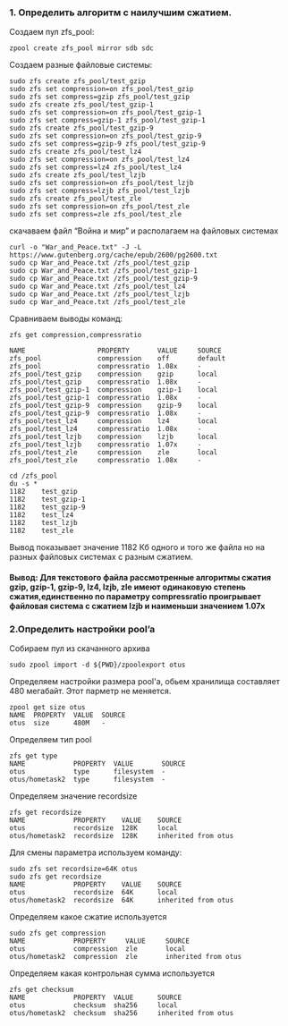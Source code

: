 ### 1. Определить алгоритм с наилучшим сжатием.

Создаем пул zfs_pool:
```
zpool create zfs_pool mirror sdb sdc
```
Создаем разные файловые системы:
```
sudo zfs create zfs_pool/test_gzip
sudo zfs set compression=on zfs_pool/test_gzip
sudo zfs set compress=gzip zfs_pool/test_gzip
sudo zfs create zfs_pool/test_gzip-1
sudo zfs set compression=on zfs_pool/test_gzip-1
sudo zfs set compress=gzip-1 zfs_pool/test_gzip-1
sudo zfs create zfs_pool/test_gzip-9
sudo zfs set compression=on zfs_pool/test_gzip-9
sudo zfs set compress=gzip-9 zfs_pool/test_gzip-9
sudo zfs create zfs_pool/test_lz4
sudo zfs set compression=on zfs_pool/test_lz4
sudo zfs set compress=lz4 zfs_pool/test_lz4
sudo zfs create zfs_pool/test_lzjb
sudo zfs set compression=on zfs_pool/test_lzjb
sudo zfs set compress=lzjb zfs_pool/test_lzjb
sudo zfs create zfs_pool/test_zle
sudo zfs set compression=on zfs_pool/test_zle
sudo zfs set compress=zle zfs_pool/test_zle
```
скачаваем файл “Война и мир” и располагаем на файловых системах
```
curl -o "War_and_Peace.txt" -J -L https://www.gutenberg.org/cache/epub/2600/pg2600.txt
sudo cp War_and_Peace.txt /zfs_pool/test_gzip
sudo cp War_and_Peace.txt /zfs_pool/test_gzip-1
sudo cp War_and_Peace.txt /zfs_pool/test_gzip-9
sudo cp War_and_Peace.txt /zfs_pool/test_lz4
sudo cp War_and_Peace.txt /zfs_pool/test_lzjb
sudo cp War_and_Peace.txt /zfs_pool/test_zle
```
Сравниваем выводы команд:
```
zfs get compression,compressratio

NAME                  PROPERTY       VALUE     SOURCE
zfs_pool              compression    off       default
zfs_pool              compressratio  1.08x     -
zfs_pool/test_gzip    compression    gzip      local
zfs_pool/test_gzip    compressratio  1.08x     -
zfs_pool/test_gzip-1  compression    gzip-1    local
zfs_pool/test_gzip-1  compressratio  1.08x     -
zfs_pool/test_gzip-9  compression    gzip-9    local
zfs_pool/test_gzip-9  compressratio  1.08x     -
zfs_pool/test_lz4     compression    lz4       local
zfs_pool/test_lz4     compressratio  1.08x     -
zfs_pool/test_lzjb    compression    lzjb      local
zfs_pool/test_lzjb    compressratio  1.07x     -
zfs_pool/test_zle     compression    zle       local
zfs_pool/test_zle     compressratio  1.08x     -
```
```
cd /zfs_pool
du -s *
1182	test_gzip
1182	test_gzip-1
1182	test_gzip-9
1182	test_lz4
1182	test_lzjb
1182	test_zle
```
Вывод показывает значение 1182 Кб одного и того же файла но на разных файловых системах с разным сжатием.
#### Вывод: Для текстового файла рассмотренные алгоритмы сжатия gzip, gzip-1, gzip-9, lz4, lzjb, zle имеют одинаковую степень сжатия,единственно по параметру compressratio проигрывает файловая система с сжатием lzjb и наименьши значением 1.07x

### 2.Определить настройки pool’a
Собираем пул из скачанного архива
```
sudo zpool import -d ${PWD}/zpoolexport otus
```
Определяем настройки размера pool'a, обьем хранилища составляет 480 мегабайт. Этот парметр не меняется.
```
zpool get size otus
NAME  PROPERTY  VALUE  SOURCE
otus  size      480M   -

```
Определяем тип pool
```
zfs get type
NAME            PROPERTY  VALUE       SOURCE
otus            type      filesystem  -
otus/hometask2  type      filesystem  -

```
Определяем значение recordsize
```
zfs get recordsize
NAME            PROPERTY    VALUE    SOURCE
otus            recordsize  128K     local
otus/hometask2  recordsize  128K     inherited from otus
```
Для смены параметра используем команду:
```
sudo zfs set recordsize=64K otus
sudo zfs get recordsize
NAME            PROPERTY    VALUE    SOURCE
otus            recordsize  64K      local
otus/hometask2  recordsize  64K      inherited from otus
```
Определяем какое сжатие используется
```
sudo zfs get compression
NAME            PROPERTY     VALUE     SOURCE
otus            compression  zle       local
otus/hometask2  compression  zle       inherited from otus
```
Определяем какая контрольная сумма используется
```
zfs get checksum
NAME            PROPERTY  VALUE      SOURCE
otus            checksum  sha256     local
otus/hometask2  checksum  sha256     inherited from otus

```
